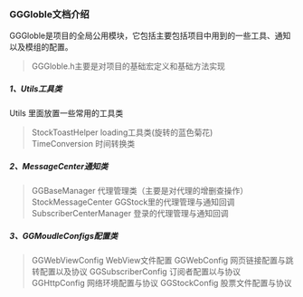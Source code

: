 ### GGGloble文档介绍

GGGloble是项目的全局公用模块，它包括主要包括项目中用到的一些工具、通知以及模组的配置。  

 >GGGloble.h主要是对项目的基础宏定义和基础方法实现


##### 1、Utils工具类
Utils 里面放置一些常用的工具类
>StockToastHelper loading工具类(旋转的蓝色菊花)  
>TimeConversion 时间转换类

##### 2、MessageCenter通知类
 >GGBaseManager 代理管理类（主要是对代理的增删查操作）  
 >StockMessageCenter GGStock里的代理管理与通知回调
 >SubscriberCenterManager 登录的代理管理与通知回调


##### 3、GGMoudleConfigs配置类
>GGWebViewConfig WebView文件配置
>GGWebConfig 网页链接配置与跳转配置以及协议
>GGSubscriberConfig 订阅者配置以与协议
>GGHttpConfig 网络环境配置与协议
>GGStockConfig 股票文件配置与协议
